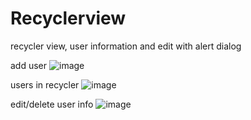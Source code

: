 # Recyclerview

recycler view, user information and edit with alert dialog

add user
![image](https://user-images.githubusercontent.com/107554272/178121242-2813b72d-1248-4482-a320-35d93da123c5.png)

users in recycler
![image](https://user-images.githubusercontent.com/107554272/178121261-8c8620ac-25ba-49d9-89b0-14621e2dca6f.png)

edit/delete user info
![image](https://user-images.githubusercontent.com/107554272/178121271-f566e8ff-ac98-414a-8640-44b764483f3a.png)
